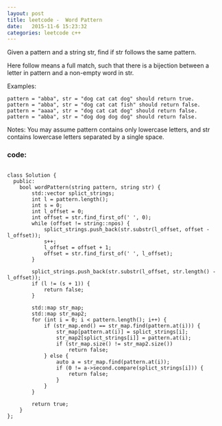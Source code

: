 ```yaml
---
layout: post
title: leetcode -  Word Pattern
date:   2015-11-6 15:23:32
categories: leetcode c++
---
```






Given a pattern and a string str, find if str follows the same pattern.

Here follow means a full match, such that there is a bijection between a letter in pattern and a non-empty word in str.

Examples:

    pattern = "abba", str = "dog cat cat dog" should return true.
    pattern = "abba", str = "dog cat cat fish" should return false.
    pattern = "aaaa", str = "dog cat cat dog" should return false.
    pattern = "abba", str = "dog dog dog dog" should return false.

Notes:
You may assume pattern contains only lowercase letters, and str contains lowercase letters separated by a single space. 


### code:
<pre><code>
class Solution {
  public:
    bool wordPattern(string pattern, string str) {
        std::vector<string> splict_strings;
        int l = pattern.length();
        int s = 0;
        int l_offset = 0;
        int offset = str.find_first_of(' ', 0);
        while (offset != string::npos) {
            splict_strings.push_back(str.substr(l_offset, offset - l_offset));
            s++;
            l_offset = offset + 1;
            offset = str.find_first_of(' ', l_offset);
        }

        splict_strings.push_back(str.substr(l_offset, str.length() - l_offset));
        if (l != (s + 1)) {
            return false;
        }

        std::map<char, string> str_map;
        std::map<string, char> str_map2;
        for (int i = 0; i < pattern.length(); i++) {
            if (str_map.end() == str_map.find(pattern.at(i))) {
                str_map[pattern.at(i)] = splict_strings[i];
                str_map2[splict_strings[i]] = pattern.at(i);
                if (str_map.size() != str_map2.size())
                    return false;
            } else {
                auto a = str_map.find(pattern.at(i));
                if (0 != a->second.compare(splict_strings[i])) {
                    return false;
                }
            }
        }

        return true;
    }
};
</code></pre>